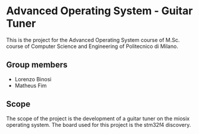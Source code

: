 # Advanced Operating System - Guitar Tuner

This is the project for the Advanced Operating System course of M.Sc. course of Computer Science and Engineering of Politecnico di Milano.

## Group members
* Lorenzo Binosi
* Matheus Fim

## Scope
The scope of the project is the development of a guitar tuner on the miosix operating system. The board used for this project is the stm32f4 discovery.

